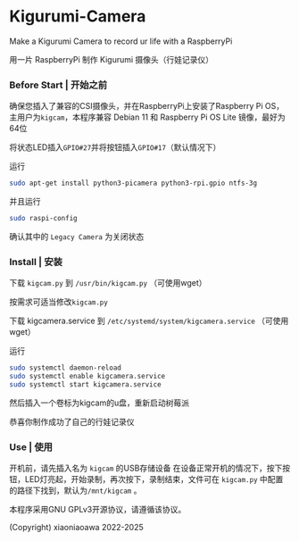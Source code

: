 # Kigurumi-Camera
Make a Kigurumi Camera to record ur life with a RaspberryPi 
 
用一片 RaspberryPi 制作 Kigurumi 摄像头（行娃记录仪） 
 
### Before Start | 开始之前 
确保您插入了兼容的CSI摄像头，并在RaspberryPi上安装了Raspberry Pi OS，主用户为`kigcam`，本程序兼容 Debian 11 和 Raspberry Pi OS Lite 镜像，最好为64位 
 
将状态LED插入`GPIO#27`并将按钮插入`GPIO#17`（默认情况下） 
 
运行
```bash
sudo apt-get install python3-picamera python3-rpi.gpio ntfs-3g
```
并且运行
```bash
sudo raspi-config
```
确认其中的 `Legacy Camera` 为关闭状态 
 
### Install | 安装
下载 `kigcam.py` 到 `/usr/bin/kigcam.py` （可使用wget）
 
按需求可适当修改`kigcam.py` 
 
下载 kigcamera.service 到 `/etc/systemd/system/kigcamera.service` （可使用wget）

运行
```bash
sudo systemctl daemon-reload
sudo systemctl enable kigcamera.service
sudo systemctl start kigcamera.service
```

然后插入一个卷标为kigcam的u盘，重新启动树莓派

恭喜你制作成功了自己的行娃记录仪 
 
### Use | 使用
开机前，请先插入名为 `kigcam` 的USB存储设备
在设备正常开机的情况下，按下按钮，LED灯亮起，开始录制，再次按下，录制结束，文件可在 `kigcam.py` 中配置的路径下找到，默认为`/mnt/kigcam` 。 
 
 
本程序采用GNU GPLv3开源协议，请遵循该协议。
 
(Copyright) xiaoniaoawa 2022-2025
